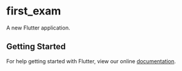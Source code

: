 # first_exam

A new Flutter application.

## Getting Started

For help getting started with Flutter, view our online
[documentation](https://flutter.io/).
